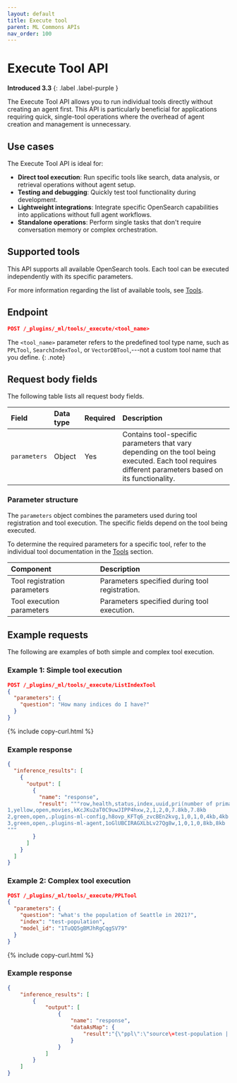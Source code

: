 ```yaml
---
layout: default
title: Execute tool 
parent: ML Commons APIs
nav_order: 100
---
```


# Execute Tool API
**Introduced 3.3**
{: .label .label-purple }

The Execute Tool API allows you to run individual tools directly without creating an agent first. This API is particularly beneficial for applications requiring quick, single-tool operations where the overhead of agent creation and management is unnecessary.

## Use cases

The Execute Tool API is ideal for:

- **Direct tool execution**: Run specific tools like search, data analysis, or retrieval operations without agent setup.
- **Testing and debugging**: Quickly test tool functionality during development.
- **Lightweight integrations**: Integrate specific OpenSearch capabilities into applications without full agent workflows.
- **Standalone operations**: Perform single tasks that don't require conversation memory or complex orchestration.

## Supported tools

This API supports all available OpenSearch tools. Each tool can be executed independently with its specific parameters.

For more information regarding the list of available tools, see [Tools]({{site.url}}{{site.baseurl}}/ml-commons-plugin/agents-tools/tools/index/).

## Endpoint

```json
POST /_plugins/_ml/tools/_execute/<tool_name>
```

The `<tool_name>` parameter refers to the predefined tool type name, such as `PPLTool`, `SearchIndexTool`, or `VectorDBTool`,---not a custom tool name that you define.
{: .note}

## Request body fields

The following table lists all request body fields.

| Field | Data type | Required | Description |
| :--- | :--- | :--- | :--- |
| `parameters` | Object | Yes | Contains tool-specific parameters that vary depending on the tool being executed. Each tool requires different parameters based on its functionality. |

### Parameter structure

The `parameters` object combines the parameters used during tool registration and tool execution. The specific fields depend on the tool being executed.

To determine the required parameters for a specific tool, refer to the individual tool documentation in the [Tools]({{site.url}}{{site.baseurl}}/ml-commons-plugin/agents-tools/tools/index/) section.

| Component                | Description                                    |
|:-------------------------|:-----------------------------------------------|
| Tool registration parameters | Parameters specified during tool registration. |
| Tool execution parameters  | Parameters specified during tool execution.    |

## Example requests

The following are examples of both simple and complex tool execution.

### Example 1: Simple tool execution

```json
POST /_plugins/_ml/tools/_execute/ListIndexTool
{
  "parameters": {
    "question": "How many indices do I have?"
  }
}
```
{% include copy-curl.html %}

### Example response

```json
{
  "inference_results": [
    {
      "output": [
        {
          "name": "response",
          "result": """row,health,status,index,uuid,pri(number of primary shards),rep(number of replica shards),docs.count(number of available documents),docs.deleted(number of deleted documents),store.size(store size of primary and replica shards),pri.store.size(store size of primary shards)
1,yellow,open,movies,kKcJKu2aT0C9uwJIPP4hxw,2,1,2,0,7.8kb,7.8kb
2,green,open,.plugins-ml-config,h8ovp_KFTq6_zvcBEn2kvg,1,0,1,0,4kb,4kb
3,green,open,.plugins-ml-agent,1oGlUBCIRAGXLbLv27Qg8w,1,0,1,0,8kb,8kb
"""
        }
      ]
    }
  ]
}
```

### Example 2: Complex tool execution

```json
POST /_plugins/_ml/tools/_execute/PPLTool
{
  "parameters": {
    "question": "what's the population of Seattle in 2021?",
    "index": "test-population",
    "model_id": "1TuQQ5gBMJhRgCqgSV79"
  }
}

```
{% include copy-curl.html %}

### Example response

```json
{
    "inference_results": [
        {
            "output": [
                {
                    "name": "response",
                    "dataAsMap": {
                        "result":"{\"ppl\":\"source\=test-population | where QUERY_STRING([\'population_description\'], \'Seattle\') AND QUERY_STRING([\'population_description\'], \'2021\')\",\"executionResult\":\"{\\n  \\\"schema\\\": [\\n    {\\n      \\\"name\\\": \\\"population_description\\\",\\n      \\\"type\\\": \\\"string\\\"\\n    }\\n  ],\\n  \\\"datarows\\\": [],\\n  \\\"total\\\": 0,\\n  \\\"size\\\": 0\\n}\"}"
                    }
                }
            ]
        }
    ]
}
```